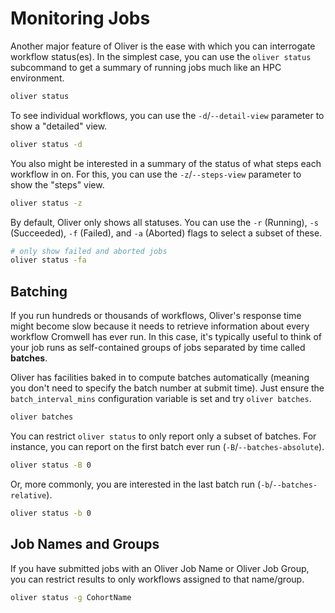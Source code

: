 # Monitoring Jobs

Another major feature of Oliver is the ease with which you can interrogate workflow status(es). In the simplest case, you can use the `oliver status` subcommand to get a summary of running jobs much like an HPC environment.

```bash
oliver status
```

To see individual workflows, you can use the `-d`/`--detail-view` parameter to show a "detailed" view.

```bash
oliver status -d
```

You also might be interested in a summary of the status of what steps each workflow in on. For this, you can use the `-z`/`--steps-view` parameter to show the "steps" view.

```bash
oliver status -z
```

By default, Oliver only shows all statuses. You can use the `-r` (Running), `-s` (Succeeded), `-f` (Failed), and `-a` (Aborted) flags to select a subset of these.

```bash
# only show failed and aborted jobs
oliver status -fa
```

## Batching

If you run hundreds or thousands of workflows, Oliver's response time might become slow because it needs to retrieve information about every workflow Cromwell has ever run. In this case, it's typically useful to think of your job runs as self-contained groups of jobs separated by time called **batches**.

Oliver has facilities baked in to compute batches automatically (meaning you don't need to specify the batch number at submit time). Just ensure the `batch_interval_mins` configuration variable is set and try `oliver batches`.

```bash
oliver batches
```

You can restrict `oliver status` to only report only a subset of batches. For instance, you can report on the first batch ever run (`-B`/`--batches-absolute`).

```bash
oliver status -B 0
```

Or, more commonly, you are interested in the last batch run (`-b`/`--batches-relative`).

```bash
oliver status -b 0
```

## Job Names and Groups

If you have submitted jobs with an Oliver Job Name or Oliver Job Group, you can restrict results to only workflows assigned to that name/group.

```bash
oliver status -g CohortName
```